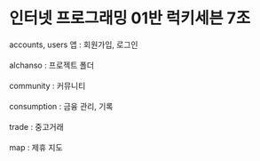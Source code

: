 # 인터넷 프로그래밍 01반 럭키세븐 7조

accounts, users 앱 : 회원가입, 로그인<br><br>
alchanso : 프로젝트 폴더<br><br>
community : 커뮤니티<br><br>
consumption : 금융 관리, 기록<br><br>
trade : 중고거래<br><br>
map : 제휴 지도<br><br>

